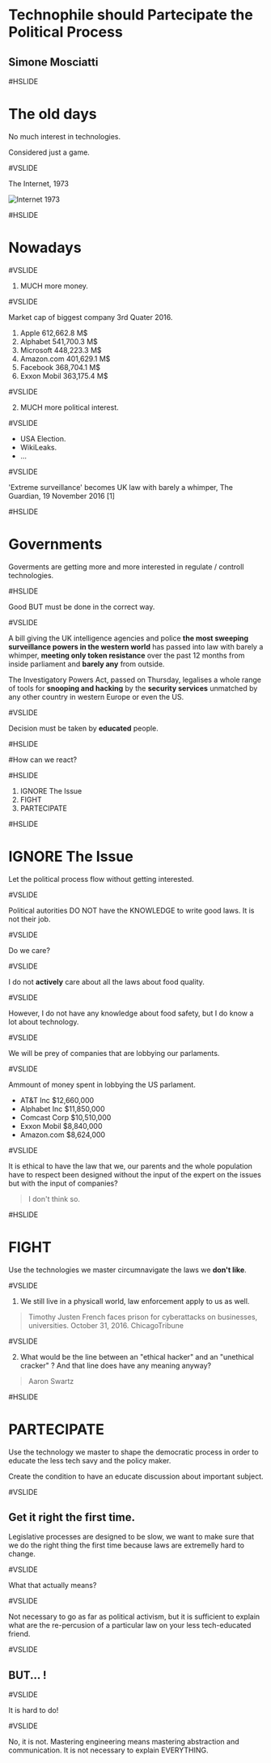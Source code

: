 # Technophile should Partecipate the Political Process

## Simone Mosciatti

#HSLIDE

# The old days

No much interest in technologies.

Considered just a game.

#VSLIDE

The Internet, 1973

![Internet 1973](https://pbs.twimg.com/media/CzWLR1MW8AExkeD.jpg)

#HSLIDE

# Nowadays

#VSLIDE

1. MUCH more money.

#VSLIDE

Market cap of biggest company 3rd Quater 2016.

1. Apple 612,662.8 M$
2. Alphabet 541,700.3 M$
3. Microsoft 448,223.3 M$
4. Amazon.com 401,629.1 M$
5. Facebook 368,704.1 M$
6. Exxon Mobil 363,175.4 M$

#VSLIDE

2. MUCH more political interest.

#VSLIDE

* USA Election.
* WikiLeaks.
* ...

#VSLIDE

'Extreme surveillance' becomes UK law with barely a whimper, The Guardian, 19 November 2016 [1]

#HSLIDE

# Governments

Goverments are getting more and more interested in regulate / controll technologies.

#HSLIDE

Good BUT must be done in the correct way.

#VSLIDE

A bill giving the UK intelligence agencies and police **the most sweeping surveillance powers in the western world** has passed into law with barely a whimper, **meeting only token resistance** over the past 12 months from inside parliament and **barely any** from outside.

The Investigatory Powers Act, passed on Thursday, legalises a whole range of tools for **snooping and hacking** by the __security services__ unmatched by any other country in western Europe or even the US.

#VSLIDE

Decision must be taken by **educated** people.

#HSLIDE

#How can we react?

#HSLIDE

1. IGNORE The Issue
2. FIGHT
3. PARTECIPATE

#HSLIDE

# IGNORE The Issue
Let the political process flow without getting interested.

#VSLIDE

Political autorities DO NOT have the KNOWLEDGE to write good laws.
It is not their job.

#VSLIDE 

Do we care?

#VSLIDE

I do not **actively** care about all the laws about food quality.

#VSLIDE

However, I do not have any knowledge about food safety, but I do know a lot about technology. 

#VSLIDE

We will be prey of companies that are lobbying our parlaments.

#VSLIDE

Ammount of money spent in lobbying the US parlament.

* AT&T Inc	$12,660,000
* Alphabet Inc	$11,850,000
* Comcast Corp	$10,510,000
* Exxon Mobil	$8,840,000
* Amazon.com 	$8,624,000

#VSLIDE

It is ethical to have the law that we, our parents and the whole population have to respect been designed without the input of the expert on the issues but with the input of companies?

> I don't think so.

#HSLIDE

# FIGHT

Use the technologies we master circumnavigate the laws we **don't like**.

#VSLIDE

1. We still live in a physicall world, law enforcement apply to us as well.

> Timothy Justen French faces prison for cyberattacks on businesses, universities. October 31, 2016. ChicagoTribune

#VSLIDE

2. What would be the line between an "ethical hacker" and an "unethical cracker" ? And that line does have any meaning anyway?

> Aaron Swartz

#HSLIDE

# PARTECIPATE

Use the technology we master to shape the democratic process in order to educate the less tech savy and the policy maker.

Create the condition to have an educate discussion about important subject.

#VSLIDE

## Get it right the first time.

Legislative processes are designed to be slow, we want to make sure that we do the right thing the first time because laws are extremelly hard to change. 

#VSLIDE

What that actually means?

#VSLIDE

Not necessary to go as far as political activism, but it is sufficient to explain what are the re-percusion of a particular law on your less tech-educated friend.

#VSLIDE

## BUT... !

#VSLIDE

It is hard to do!


#VSLIDE

No, it is not. Mastering engineering means mastering abstraction and communication. It is not necessary to explain EVERYTHING.

